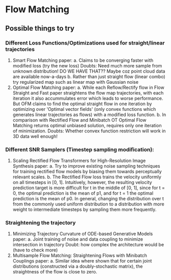 # Flow Matching

## Possible things to try

### Different Loss Functions/Optimizations used for straight/linear trajectories
1. Smart Flow Matching paper:
    a. Claims to be converging faster with modified loss (try the new loss) 
        Doubts: Need much more sample from unknown distribution! DO WE HAVE THAT?? Maybe coz point cloud data are available now-a-days
    b. Rather than just straight flow (linear combo) try regularized map such as linear map with Gaussian noise
2. Optimal Flow Matching paper:
    a. While each Reflow/Rectify flow in Flow Straight and Fast paper straightens the flow map trajectories, with each iteration it also accummulates error which leads to worse performance. But OFM claims to find the optimal straight flow in one iteration by optimizing over 'Optimal vector fields' (only convex functions which generates linear trajectories as flows) with a modified loss function.
    b. In comparison with Rectified Flow and Minibatch OT Optimal Flow Matching returns optimal unbiased solution, requires only one iteration of minimization.
        Doubts: Whether convex function restriction will work in 3D data well enough!

### Different SNR Samplers (Timestep sampling modification):
1. Scaling Rectified Flow Transformers for High-Resolution Image Synthesis paper:
    a. Try to improve existing noise sampling techniques for training rectified flow models by biasing them towards perceptually relevant scales.
    b. The Rectified Flow loss trains the velocity uniformly on all timesteps in [0, 1]. Intuitively, however, the resulting velocity prediction target is more difficult for t in the middle of [0, 1], since for t = 0, the optimal prediction is the mean of p1, and for t = 1 the optimal prediction is the mean of p0. In general, changing the distribution over t from the commonly used uniform distribution to a distribution with more weight to intermediate timesteps by sampling them more frequently.

### Straightening the trajectory
1. Minimizing Trajectory Curvature of ODE-based Generative Models paper:
    a. Joint training of noise and data coupling to minimize intersection in trajectory
        Doubt: how complex the architecture would be (have to check more)
2. Multisample Flow Matching: Straightening Flows with Minibatch Couplings paper:
    a. Similar idea where shown that for certain joint distributions (constructed via a doubly-stochastic matrix), the straightness of the flow is close to zero.
